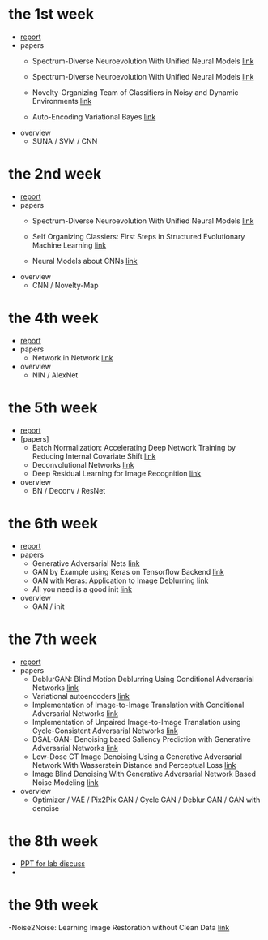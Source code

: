 # the 1st week
- [report](https://github.com/SherryCal/weekly-reading-report.io/blob/master/weekly%20report/the%201st%20week's%20report.pdf)
- papers
  - Spectrum-Diverse Neuroevolution With Unified Neural Models [link](https://github.com/SherryCal/weekly-reading-report.io/blob/master/paper%20lists/SUNA.pdf)
  
  - Spectrum-Diverse Neuroevolution With Unified Neural Models [link](https://github.com/SherryCal/weekly-reading-report.io/blob/master/paper%20lists/SUNA.pdf)

  - Novelty-Organizing Team of Classifiers in Noisy and Dynamic Environments [link](https://github.com/SherryCal/weekly-reading-report.io/blob/master/paper%20lists/Novelty-Organizing%20Team%20of%20Classifiers%20in%20Noisy%20and%20Dynamic%20Environments.pdf)

  - Auto-Encoding Variational Bayes [link](https://github.com/SherryCal/weekly-reading-report.io/blob/master/paper%20lists/Auto-Encoding%20Variational%20Bayes.pdf)
- overview
  - SUNA / SVM / CNN

# the 2nd week
- [report](https://github.com/SherryCal/weekly-reading-report.io/blob/master/weekly%20report/the%202nd%20week's%20reading%20report.pdf)
- papers
   - Spectrum-Diverse Neuroevolution With Unified Neural Models [link](https://github.com/SherryCal/weekly-reading-report.io/blob/master/paper%20lists/SUNA.pdf)
  
   - Self Organizing Classiers: First Steps in Structured Evolutionary Machine Learning [link](https://github.com/SherryCal/weekly-reading-report.io/blob/master/paper%20lists/SUNA.pdf)
  
   - Neural Models about CNNs [link](https://ujjwalkarn.me/2016/08/11/intuitive-explanation-convnets/)
- overview
  - CNN / Novelty-Map
# the 4th week
- [report](https://github.com/SherryCal/weekly-reading-report.io/blob/master/weekly%20report/the%204th%20week's%20reading%20report.pdf)
- papers
  - Network in Network [link](https://github.com/SherryCal/weekly-reading-report.io/blob/master/paper%20lists/Network%20in%20Network.pdf)
- overview
  - NIN / AlexNet
# the 5th week
- [report](https://github.com/SherryCal/weekly-reading-report.io/blob/master/weekly%20report/the%205th%20week's%20paper%20report.pdf)
- [papers]
  - Batch Normalization: Accelerating Deep Network Training by Reducing Internal Covariate Shift [link](https://github.com/SherryCal/weekly-reading-report.io/blob/master/paper%20lists/Batch%20Normalization.pdf)
  - Deconvolutional Networks [link](https://github.com/SherryCal/weekly-reading-report.io/blob/master/paper%20lists/Deconvolutional%20Networks.pdf)
  - Deep Residual Learning for Image Recognition [link](https://github.com/SherryCal/weekly-reading-report.io/blob/master/paper%20lists/Residual%20Network.pdf)
- overview
  - BN / Deconv / ResNet
# the 6th week
- [report](https://github.com/SherryCal/weekly-reading-report.io/blob/master/weekly%20report/the%206th%20week‘s%20report.pdf)
- papers
  - Generative Adversarial Nets [link](https://github.com/SherryCal/weekly-reading-report.io/blob/master/paper%20lists/GAN.pdf)
  - GAN by Example using Keras on Tensorflow Backend [link](https://towardsdatascience.com/gan-by-example-using-keras-on-tensorflow-backend-1a6d515a60d0)
  - GAN with Keras: Application to Image Deblurring [link](https://blog.sicara.com/keras-generative-adversarial-networks-image-deblurring-45e3ab6977b5)
  - All you need is a good init [link](https://github.com/SherryCal/weekly-reading-report.io/blob/master/paper%20lists/All%20you%20need%20is%20a%20good%20init.pdf)
- overview
  - GAN / init
# the 7th week
- [report](https://github.com/SherryCal/weekly-reading-report.io/blob/master/weekly%20report/the%207th%20week's%20reading%20report.pdf)
- papers
  - DeblurGAN: Blind Motion Deblurring Using Conditional Adversarial Networks [link](https://github.com/SherryCal/weekly-reading-report.io/blob/master/paper%20lists/DeblurGAN-%20Blind%20Motion%20Deblurring%20Using%20Conditional%20Adversarial%20Networks.pdf)
  - Variational autoencoders [link](https://www.jeremyjordan.me/variational-autoencoders/)
  - Implementation of Image-to-Image Translation with Conditional Adversarial Networks [link](https://github.com/SherryCal/weekly-reading-report.io/blob/master/paper%20lists/Implementation%20of%20Image-to-Image%20Translation%20with%20Conditional%20Adversarial%20Networks.pdf)
  - Implementation of Unpaired Image-to-Image Translation using Cycle-Consistent Adversarial Networks [link](https://github.com/SherryCal/weekly-reading-report.io/blob/master/paper%20lists/Implementation%20of%20Unpaired%20Image-to-Image%20Translation%20using%20Cycle-Consistent%20Adversarial%20Networks..pdf)
  - DSAL-GAN- Denoising based Saliency Prediction with Generative Adversarial Networks [link](https://github.com/SherryCal/weekly-reading-report.io/blob/master/paper%20lists/DSAL-GAN-%20Denoising%20based%20Saliency%20Prediction%20with%20Generative%20Adversarial%20Networks%20.pdf)
  - Low-Dose CT Image Denoising Using a Generative Adversarial Network With Wasserstein Distance and Perceptual Loss [link](https://github.com/SherryCal/weekly-reading-report.io/blob/master/paper%20lists/Low-Dose%20CT%20Image%20Denoising%20Using%20a%20Generative%20Adversarial%20Network%20With%20Wasserstein%20Distance%20and%20Perceptual%20Loss.pdf)
  - Image Blind Denoising With Generative Adversarial Network Based Noise Modeling [link](https://github.com/SherryCal/weekly-reading-report.io/blob/master/paper%20lists/Image%20Blind%20Denoising%20With%20Generative%20Adversarial%20Network%20Based%20Noise%20Modeling.pdf)
- overview
  - Optimizer / VAE / Pix2Pix GAN / Cycle GAN / Deblur GAN / GAN with denoise
# the 8th week
- [PPT for lab discuss](https://github.com/SherryCal/weekly-reading-report.io/blob/master/weekly%20report/StyGAN_ppt.pdf)
-
# the 9th week

-Noise2Noise: Learning Image Restoration without Clean Data [link]()
